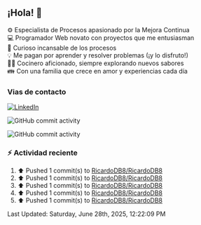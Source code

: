 ## ¡Hola! 👋

:gear: Especialista de Procesos apasionado por la Mejora Continua  
:computer: Programador Web novato con proyectos que me entusiasman  
:mag_right: Curioso incansable de los procesos  
:bulb: Me pagan por aprender y resolver problemas (¡y lo disfruto!)  
:man_cook: Cocinero aficionado, siempre explorando nuevos sabores  
:family: Con una familia que crece en amor y experiencias cada día

### Vias de contacto

[![LinkedIn](https://img.shields.io/badge/Linkedin-Up-blue?logo=linkedin)](https://www.linkedin.com/in/ricardo-diego-bertarini-92a65b188/)


![GitHub commit activity](https://img.shields.io/github/commit-activity/m/RicardoDB8/RicardoDB8)

![GitHub commit activity](https://img.shields.io/github/commit-activity/y/RicardoDB8/AyudanteDeCocina)

### :zap: Actividad reciente
<!--RECENT_ACTIVITY:start-->
1. ⬆️ Pushed 1 commit(s) to [RicardoDB8/RicardoDB8](https://github.com/RicardoDB8/RicardoDB8)<br>
2. ⬆️ Pushed 1 commit(s) to [RicardoDB8/RicardoDB8](https://github.com/RicardoDB8/RicardoDB8)<br>
3. ⬆️ Pushed 1 commit(s) to [RicardoDB8/RicardoDB8](https://github.com/RicardoDB8/RicardoDB8)<br>
4. ⬆️ Pushed 1 commit(s) to [RicardoDB8/RicardoDB8](https://github.com/RicardoDB8/RicardoDB8)<br>
5. ⬆️ Pushed 1 commit(s) to [RicardoDB8/RicardoDB8](https://github.com/RicardoDB8/RicardoDB8)<br>
<!--RECENT_ACTIVITY:end-->
<!--RECENT_ACTIVITY:last_update-->
Last Updated: Saturday, June 28th, 2025, 12:22:09 PM
<!--RECENT_ACTIVITY:last_update_end-->
